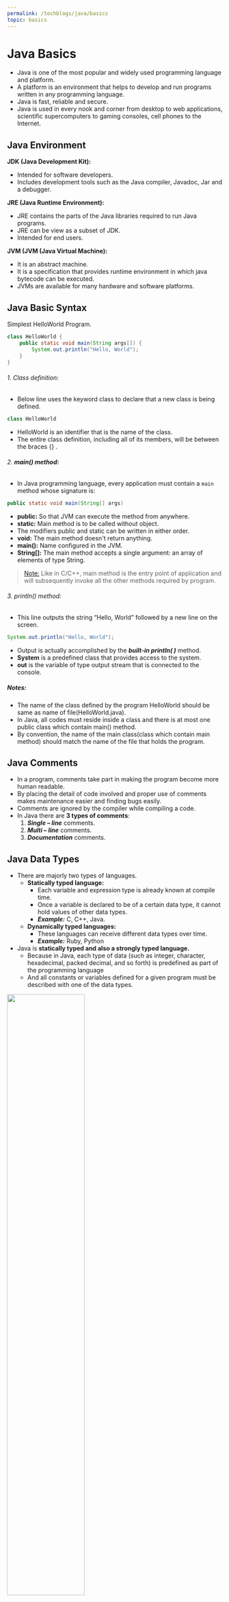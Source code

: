 ```yaml
---
permalink: /techblogs/java/basics
topic: basics
---
```




# Java Basics

- Java is one of the most popular and widely used programming language and platform. 
- A platform is an environment that helps to develop and run programs written in any programming language.
- Java is fast, reliable and secure. 
- Java is used in every nook and corner from desktop to web applications, scientific supercomputers to gaming consoles, cell phones to the Internet.

## Java Environment

**JDK (Java Development Kit):**

- Intended for software developers.
- Includes development tools such as the Java compiler,  Javadoc,  Jar and a debugger.

**JRE (Java Runtime Environment):** 

- JRE contains the parts of the Java libraries required to run Java programs.
- JRE can be view as a subset of JDK.
- Intended for end users. 

**JVM (JVM (Java Virtual Machine):**

- It is an abstract machine. 
- It is a specification that provides runtime environment in which java bytecode can be executed. 
- JVMs are available for many hardware and software platforms. 



## Java Basic Syntax

Simplest HelloWorld Program.

```java
class HelloWorld {
    public static void main(String args[]) { 
        System.out.println("Hello, World"); 
    } 
} 
```

###### 1. Class definition:

- Below line uses the keyword class to declare that a new class is being defined.

```java
class HelloWorld
```

- HelloWorld is an identifier that is the name of the class. 
- The entire class definition, including all of its members, will be between the braces {} .

###### 2. **main() method:** 

- In Java programming language, every application must contain a `main` method whose signature is:

```java
public static void main(String[] args)
```

- **public:** So that JVM can execute the method from anywhere.
- **static:** Main method is to be called without object. 
- The modifiers public and static can be written in either order.
- **void:** The main method doesn't return anything.
- **main():** Name configured in the JVM.
- **String[]:** The main method accepts a single argument:  an array of elements of type String.

> [Note:]() Like in C/C++, main method is the entry point of application and will subsequently invoke all the other methods required by program.

###### 3. println() method:

- This line outputs the string “Hello, World” followed by a new line on the screen.

```java
System.out.println("Hello, World");
```

- Output is actually accomplished by the ***built-in println( )*** method. 
- **System** is a predefined class that provides access to the system.
- **out** is the variable of type output stream that is connected to the console.

##### Notes:

- The name of the class defined by the program HelloWorld should be same as name of file(HelloWorld.java).
- In Java, all codes must reside inside a class and there is at most one public class which contain main() method.
- By convention, the name of the main class(class which contain main method) should match the name of the file that holds the program.





## Java Comments

- In a program, comments take part in making the program become more human readable.
- By placing the detail of code involved and proper use of comments makes maintenance easier and finding bugs easily. 
- Comments are ignored by the compiler while compiling a code.
- In Java there are **3 types of comments**:
    1. ***Single – line*** comments.
    2. ***Multi – line*** comments.
    3. ***Documentation*** comments.





## Java Data Types

- There are majorly two types of languages.
    - **Statically typed language:** 
        - Each variable and expression type is already known at compile time.
        - Once a variable is declared to be of a certain data type, it cannot hold values of other data types.
        - ***Example:*** C, C++,  Java.
    - **Dynamically typed languages:** 
        - These languages can receive different data types over time.
        - ***Example:***  Ruby, Python
- Java is **statically typed and also a strongly typed language.** 
    - Because in Java, each type of data (such as integer, character, hexadecimal, packed decimal, and so forth) is predefined as part of the programming language
    - And all constants or variables defined for a given program must be described with one of the data types.

<img src="assets/Data-types-in-Java.jpg" width="60%">

### Primitive Data Types

![img](assets/Primitive-Data-Types-in-Java-4.jpg)

##### Notes:

- In Java SE 8 and later, we can use the int data type to represent an unsigned 32-bit integer, which has value in the range [0, 2<sup>32</sup>-1]. Use the Integer class to use int data type as an unsigned integer.
- As above we can use the long data type to represent an unsigned 64-bit long, which has a minimum value of 0 and a maximum value of 2<sup>64</sup>-1. The Long class also contains methods like compareUnsigned, divideUnsigned etc to support arithmetic operations for unsigned long.
- Both float and double data types were designed especially for scientific calculations, where approximation errors are acceptable. If accuracy is the most prior concern then, recommended not to use them and use ***[BigDecimal](http://docs.oracle.com/javase/1.5.0/docs/api/java/math/BigDecimal.html)*** class instead. For details: ***[Rounding off errors in Java](https://www.geeksforgeeks.org/rounding-off-errors-java/)***.

### Non-Primitive / Reference Data Types

- The **Reference Data Types** will contain a memory address of variable value because the reference types won’t store the variable value directly in memory. 
- They are ***[strings](https://www.geeksforgeeks.org/strings-in-java/)***, ***[objects](https://www.geeksforgeeks.org/classes-objects-java/)***, ***[arrays](https://www.geeksforgeeks.org/arrays-in-java/)***, etc.

#### Strings:

- ***[Strings](https://www.geeksforgeeks.org/strings-in-java/)*** are defined as an array of characters.
- The difference between a character array and a string is the string is terminated with a special character **'\0'**.

**Basic Syntax:**

```
<String_Type> <string_variable> = “<sequence_of_string>”;
```

***Example:***

```java
// Declare String without using new operator 
String s = "GeeksforGeeks"; 

// Declare String using new operator 
String s1 = new String("GeeksforGeeks"); 
```

#### Class:

- A [Class]() is a user-defined blueprint or prototype from which objects are created. 
- It represents the set of properties or methods that are common to all objects of one type. 
- In general, class declarations can include these components, in order:
    1. **Modifiers:** A class can be public or has default access (Refer [this](https://www.geeksforgeeks.org/access-specifiers-for-classes-or-interfaces-in-java/) for details).
    2. **Class name:** The name should begin with a initial letter (capitalized by convention).
    3. **Superclass(if any):** The name of the class’s parent (superclass), if any, preceded by the keyword ***extends***. A class can only extend (subclass) one parent.
    4. **Interfaces(if any):** A comma-separated list of interfaces implemented by the class, if any, preceded by the keyword ***implements***. A class can implement more than one interface.
    5. **Body:** The class body surrounded by braces, { }.

#### Object:

- [Object]()is a basic unit of Object-Oriented Programming and represents the real-life entities.  
- A typical Java program creates many objects, which as we know, interact by invoking methods. 
- An object consists of :
    1. **State:**  It is represented by ***attributes*** of an object. It also reflects the ***properties*** of an object.
    2. **Behavior:** It is represented by ***methods*** of an object. It also reflects the ***response*** of an object with other objects.
    3. **Identity** : It gives a ***unique name*** to an object and enables one object to ***interact*** with other objects.

#### Interface:

- Like a class, an [Interface]() can have methods and variables.
- But the methods declared in an interface are by default ***abstract*** (only method signature, no body).  
- Interfaces specify ***what a class must do and not how***. It is the blueprint of the class.
- An Interface is about capabilities like a Player may be an interface and any class implementing Player must be able to (or must implement) move(). So it specifies a set of methods that the class has to implement.
- If a class implements an interface and does not provide method bodies for all functions specified in the interface, then class must be declared abstract.
- A Java library example is, ***[Comparator Interface](https://www.geeksforgeeks.org/comparator-interface-java/)***, if a class implements this interface, then it can be used to sort a collection.

#### Array:

- ***[Array](https://www.geeksforgeeks.org/arrays-in-java/)*** is a ***group of like-typed variables*** that are referred to by a common name.
- Arrays in Java work differently than they do in C/C++. 
- Following are some important point about Java arrays.
    - In Java all arrays are dynamically allocated. (discussed below).
    - Since arrays are objects in Java, we can find their length using member length. 
    - This is different from C/C++ where we find length using sizeof.
    - A Java array variable can also be declared like other variables with [] after the data type.
    - The variables in the array are ordered and have an index beginning from 0.
    - Java array can be also be used as a static field, a local variable or a method parameter.
    - The **size** of an array must be specified by an int value and not long or short.
    - The direct superclass of an array type is ***[Object](https://www.geeksforgeeks.org/object-class-in-java/)***.
    - Every array type implements the interfaces ***[Cloneable](https://www.geeksforgeeks.org/marker-interface-java/)*** and ***[java.io.Serializable](https://www.geeksforgeeks.org/serialization-in-java/)***.





## Java Variables

###### What is a Variable ?

- A variable is a name given to a memory location and is the basic unit of storage in a program.
- The value stored in a variable can be changed during program execution.
- It is only a name given to a memory location, all the operations done on the variable effects that memory location.
- In Java, all the variables must be declared before use.

###### How to declare variables ?

<img src="assets/Variables-in-Java.png" width="30%">

- **datatype:** Type of data that can be stored in this variable.
- **variable_name:** Name given to the variable.
- **value:** It is the initial value stored in the variable.

***Examples:***

```java
float simpleInterest; //Declaring float variable
int time = 10, speed = 20; //Declaring and Initializing integer variable
char var = 'h'; // Declaring and Initializing character variable
```

### Types of Variables

###### 1. Local Variables: 

- A variable defined within a block or method or constructor is called local variable.

- These variable are created when the block in entered or the function is called and destroyed after exiting from the block or when the call returns from the function.
- The scope of these variables exists only within the block in which the variable is declared. i.e. we can access these variable only within that block.
- ***Initilisation*** of Local Variable is ***Mandatory***.

***Example:***

```java
public class StudentDetails { 
    public void StudentAge() { 
        // local variable age 
        int age = 0; 
        age = age + 5; 
        System.out.println("Student age is : " + age); 
    } 
  
    public static void main(String args[]) { 
        StudentDetails obj = new StudentDetails(); 
        obj.StudentAge(); 
    } 
} 
```

**Output:**

```
Student age is : 5
```

Here, the variable age is a local variable to the function StudentAge(). If we use the variable age outside StudentAge() function, the compiler will produce an error



###### 2. Instance Variables: 

- Instance variables are ***non-static variables*** and are ***declared in a class outside any method, constructor or block***.
- These variables are created when an object of the class is created and destroyed when the object is destroyed.
- Unlike local variables, we may use access specifiers for instance variables. If we do not specify any access specifier then the default access specifier will be used.
- ***Initilisation*** of Instance Variable is ***NOT Mandatory***. Its default value is 0.
- Instance Variable can be accessed only by creating objects.
- In case we have multiple objects as in the below program, ***each object will have its own copies of instance variables***.

***Examples:***

```java
import java.io.*; 
class Marks { 
    // These variables are instance variables, they are in a class and are not inside any function 
    int engMarks; 
    int mathsMarks; 
} 
  
class MarksDemo { 
    public static void main(String args[]) { 
        // first object 
        Marks obj1 = new Marks(); 
        obj1.engMarks = 50; 
        obj1.mathsMarks = 80; 
  
        // second object 
        Marks obj2 = new Marks(); 
        obj2.engMarks = 80; 
        obj2.mathsMarks = 60; 
  
        // displaying marks for first object 
        System.out.println("Marks for first object:"); 
        System.out.println(obj1.engMarks); 
        System.out.println(obj1.mathsMarks); 
  
        // displaying marks for second object 
        System.out.println("Marks for second object:"); 
        System.out.println(obj2.engMarks); 
        System.out.println(obj2.mathsMarks); 
    } 
} 
```

**Output:**

```
Marks for first object:
50
80
Marks for second object:
80
60
```



###### 3. Static Variables

- Static variables are also Class variables and are declared similarly as instance variables.
- The difference is that static variables are declared using the ***static keyword*** within a class outside any method constructor or block.
- Unlike instance variables, we can ***only have one copy of a static variable*** per class irrespective of how many objects we create.
- Static variables are created at the start of program execution and destroyed automatically when execution ends.
- ***Initilisation*** of Static Variable is ***NOT Mandatory***. Its default value is 0.
- If we access the static variable like Instance variable (through an object), the compiler will show the warning message and it won’t halt the program. The compiler will replace the object name to class name automatically.
- If we access the static variable without the class name, Compiler will automatically append the class name.
- No need to create an object of that class too access static variables, can simply access as **`class_name.variable_name;`**

***Example:***

```java
import java.io.*; 
class Emp { 
  // static variable salary 
  public static double salary; 
  public static String name = "Harsh"; 
} 

public class EmpDemo { 
  public static void main(String args[]) { 
    // accessing static variable without object 
    Emp.salary = 1000; 
    System.out.println(Emp.name + "'s average salary:"+ Emp.salary); 
  } 
} 
```

**Output:**

```
Harsh's average salary:1000.0
```





## Java Keywords

###### What are Java Keywords ?

- ***Reserved words***  in a language that are used for some internal process or represent some predefined actions. 
- These words are therefore not allowed to use as a variable names or objects, using these will result into a ***compile time error***.

###### List of reserved words or keywords

1. **abstract** -Specifies that a class or method will be implemented later, in a subclass
2. **assert** -Assert describes a predicate (a true–false statement) placed in a Java program to indicate that the developer thinks that the predicate is always true at that place. If an assertion evaluates to false at run-time, an assertion failure results, which typically causes execution to abort.
3. **boolean** – A data type that can hold True and False values only
4. **break** – A control statement for breaking out of loops
5. **byte** – A data type that can hold 8-bit data values
6. **case** – Used in switch statements to mark blocks of text
7. **catch** – Catches exceptions generated by try statements
8. **char** – A data type that can hold unsigned 16-bit Unicode characters
9. **class** -Declares a new class
10. **continue** -Sends control back outside a loop
11. **default** -Specifies the default block of code in a switch statement
12. **do** -Starts a do-while loop
13. **double** – A data type that can hold 64-bit floating-point numbers
14. **else** – Indicates alternative branches in an if statement
15. **enum** – A Java keyword used to declare an enumerated type. Enumerations extend the base class.
16. **extends** -Indicates that a class is derived from another class or interface
17. **final** -Indicates that a variable holds a constant value or that a method will not be overridden
18. **finally** -Indicates a block of code in a try-catch structure that will always be executed
19. **float** -A data type that holds a 32-bit floating-point number
20. **for** -Used to start a for loop
21. **if** -Tests a true/false expression and branches accordingly
22. **implements** -Specifies that a class implements an interface
23. **import** -References other classes
24. **instanceof** -Indicates whether an object is an instance of a specific class or implements an interface
25. **int** – A data type that can hold a 32-bit signed integer
26. **interface** – Declares an interface
27. **long** – A data type that holds a 64-bit integer
28. **native** -Specifies that a method is implemented with native (platform-specific) code
29. **new** – Creates new objects
30. **null** -Indicates that a reference does not refer to anything
31. **package** – Declares a Java package
32. **private** -An access specifier indicating that a method or variable may be accessed only in the class it’s declared in
33. **protected** – An access specifier indicating that a method or variable may only be accessed in the class it’s declared in (or a subclass of the class it’s declared in or other classes in the same package)
34. **public** – An access specifier used for classes, interfaces, methods, and variables indicating that an item is accessible throughout the application (or where the class that defines it is accessible)
35. **return** -Sends control and possibly a return value back from a called method
36. **short** – A data type that can hold a 16-bit integer
37. **static** -Indicates that a variable or method is a class method (rather than being limited to one particular object)
38. **strictfp** – A Java keyword used to restrict the precision and rounding of floating point calculations to ensure portability.
39. **super** – Refers to a class’s base class (used in a method or class constructor)
40. **switch** -A statement that executes code based on a test value
41. **synchronized** -Specifies critical sections or methods in multithreaded code
42. **this** -Refers to the current object in a method or constructor
43. **throw** – Creates an exception
44. **throws** -Indicates what exceptions may be thrown by a method
45. **transient** -Specifies that a variable is not part of an object’s persistent state
46. **try** -Starts a block of code that will be tested for exceptions
47. **void** -Specifies that a method does not have a return value
48. **volatile** -Indicates that a variable may change asynchronously
49. **while** -Starts a while loop

###### Reserved for future

Some keywords are reserved, even they are not currently in use.

- **const** -Reserved for future use
- **goto** – Reserved for future use

###### Literals

They look like keywords, but in actual they are **literals** and still can’t be used as identifiers in a program

- **true**
- **false** 
- **null**





## Java Operators

###### What are Java Operators ?

- Java provides many types of operators which can be used according to the need.
- They are classified based on the functionality they provide. 

##### 1. Arithmetic Operators:

They are used to perform simple arithmetic operations on primitive data types.

- **\*** Multiplication
- **/** Division
- **%** Modulo
- **+** Addition
- **–** Subtraction

##### 2. Unary Operators:

Unary operators need only one operand. They are used to increment, decrement or negate a value.

- **–  Unary minus:** used for negating the values.
- **+  Unary plus:** used for giving positive values. Only used when deliberately converting a negative value to positive.
- **++** **Increment operator:** used for incrementing the value by 1. There are two varieties of increment operator.
    - **Post-Increment :** Value is first used for computing the result and then incremented.
    - **Pre-Increment :** Value is incremented first and then result is computed.
- **—  Decrement operator:** used for decrementing the value by 1. There are two varieties of decrement operator.
    - **Post-decrement :** Value is first used for computing the result and then decremented.
    - **Pre-Decrement :** Value is decremented first and then result is computed.
- **!  Logical not operator:** used for inverting a boolean value.

##### 3. Assignment Operator : '='

- Assignment operator is used to assign a value to any variable. 
- It has a right to left associativity, i.e value given on right hand side of operator is assigned to the variable on the left and therefore right hand side value must be declared before using it or should be a constant.
- General format of assignment operator is,

```
variable = value;
```

- In many cases assignment operator can be combined with other operators to build a shorter version of statement called **Compound Statement**. For example, instead of a **=** a+5, we can write a **+=** 5.
    - **+=** for adding left operand with right operand and then assigning it to variable on the left.
    - **-=** for subtracting left operand with right operand and then assigning it to variable on the left.
    - ***=** for multiplying left operand with right operand and then assigning it to variable on the left.
    - **/=** for dividing left operand with right operand and then assigning it to variable on the left.
    - **%=** for assigning modulo of left operand with right operand and then assigning it to variable on the left.

##### 4. Relational Operators :

- These operators are used to check for relations like equality, greater than, less than. 
- They return boolean result after the comparison and are extensively used in looping statements as well as conditional if else statements.
- General format is:

```
variable relation_operator value 
```

- Some of the relational operators are:
    - **==  Equal to :** returns true of left hand side is equal to right hand side.
    - **!=  Not Equal to :** returns true of left hand side is not equal to right hand side.
    - **<  less than :** returns true of left hand side is less than right hand side.
    - **<=  less than or equal to :** returns true of left hand side is less than or equal to right hand side.
    - **>  Greater than :** returns true of left hand side is greater than right hand side.
    - **>=  Greater than or equal to :** returns true of left hand side is greater than or equal to right hand side.

##### 5. Logical Operators :

- These operators are used to perform “logical AND” and “logical OR” operation.
- One thing to keep in mind is the second condition is not evaluated if the first one is false, i.e. it has a short-circuiting effect.
- Used extensively to test for several conditions for making a decision.
- Conditional operators are:
    - **&&  Logical AND :** returns true when both conditions are true.
    - **\|\|  Logical OR :** returns true if at least one condition is true.

##### 6. Ternary operator :

- Ternary operator is a shorthand version of if-else statement. 
- It has three operands and hence the name ternary. 
- General format is:

```
condition ? if true : if false
```

##### 7. Bitwise Operators : 

- These operators are used to perform manipulation of individual bits of a number.
- They can be used with any of the integer types.
- They are used when performing update and query operations of Binary indexed tree.
    - **&  Bitwise AND operator :** returns bit by bit AND of input values.
    - **\| Bitwise OR operator :** returns bit by bit OR of input values.
    - **^ Bitwise XOR operator :** returns bit by bit XOR of input values.
    - **~ Bitwise Complement Operator :** This is a unary operator which returns the one’s compliment representation of the input value, i.e. with all bits inversed.

##### 8. Shift Operators :

- These operators are used to shift the bits of a number left or right thereby multiplying or dividing the number by two respectively. 
- They can be used when we have to multiply or divide a number by two. 
    - **<< Left shift operator:** shifts the bits of the number to the left and fills 0 on voids left as a result. Similar effect as of multiplying the number with some power of two.
    - **>> Signed Right shift operator:** shifts the bits of the number to the right and fills 0 on voids left as a result. The leftmost bit depends on the sign of initial number. Similar effect as of dividing the number with some power of two.
    - **>>> Unsigned Right shift operator:** shifts the bits of the number to the right and fills 0 on voids left as a result. The leftmost bit is set to 0.
- General Format:

```
 number shift_op number_of_places_to_shift;
```

##### 9. Instance of operator

- Used for type checking. It can be used to test if an object is an instance of a class, a subclass or an interface.
- General format :

```
object instance of class/subclass/interface
```

***Example:***

```java
// Java program to illustrate instance of operator 
class Operators { 
    public static void main(String[] args) { 
        Person obj1 = new Person(); 
        Person obj2 = new Boy(); 
  
        // As obj is of type person, it is not an instance of Boy or interface 
        System.out.println("obj1 instanceof Person: " + (obj1 instanceof Person)); 
        System.out.println("obj1 instanceof Boy: " + (obj1 instanceof Boy)); 
        System.out.println("obj1 instanceof MyInterface: " + (obj1 instanceof MyInterface)); 
  
        // Since obj2 is of type boy, whose parent class is person and it implements 
        // the interface Myinterface, it is instance of all of these classes 
        System.out.println("obj2 instanceof Person: " + (obj2 instanceof Person)); 
        System.out.println("obj2 instanceof Boy: " + (obj2 instanceof Boy)); 
        System.out.println("obj2 instanceof MyInterface: " + (obj2 instanceof MyInterface)); 
    } 
} 
  
class Person { 
} 
  
class Boy extends Person implements MyInterface { 
} 
  
interface MyInterface { 
} 
```

**Output:**

```
obj1 instanceof Person: true
obj1 instanceof Boy: false
obj1 instanceof MyInterface: false
obj2 instanceof Person: true
obj2 instanceof Boy: true
obj2 instanceof MyInterface: true
```





## Java Control Statements - Decision Making

###### What are Java Control Statements ?

- A programming language uses control statements to control the flow of execution of program based on certain conditions. 
- These  are used to cause the flow of execution to advance and branch based on changes to the state of a program.
- These statements allows to control the flow of your program’s execution based upon conditions known only during run time.

##### 1. if

- Used to decide whether a certain statement or block of statements will be executed or not.

```java
if(condition) {
   // Statements to execute if
   // condition is true
}
```

##### 2. if-else

- We can use the else statement with if statement to execute a block of code when the condition is false.

```java
if (condition){
    // Executes this block if condition is true
} else {
    // Executes this block if condition is false
}
```

##### 3. nested-if

- It is an if statement that is the target of another if or else.

```java
if (condition1) {
   // Executes when condition1 is true
   if (condition2) {
      // Executes when condition2 is true
   }
}
```

##### 4. if-else-if ladder

- The if statements are executed from the top down.
- As soon as one  if is true, the statement associated with that if is executed, and the rest of the ladder is bypassed. 
- If none of the conditions is true, then the final else statement will be executed.

```java
if (condition1) {
    // statement;
} else if (condition2) {
   // statement;
} else if (condition3) {
   // statement;
}
.
.
.
else {
   // statement;
}
```

##### 5. Switch-case

- The switch statement is a multiway branch statement. 
- It provides an easy way to dispatch execution to different parts of code based on the value of the expression.

```java
switch (expression){
  case value1:
    statement1;
    break;
  case value2:
    statement2;
    break;
  .
  .
  case valueN:
    statementN;
    break;
  default:
    statementDefault;
}
```

- Expression can be of type byte, short, int,  char, String or an enumeration.
- Dulplicate case values are not allowed.
- The default statement is optional.
- The break statement is used inside the switch to terminate a statement sequence.
- The break statement is optional. If omitted, execution will continue on into the next case.

##### 6. Jump Statements

- Java supports 3 jump statements: 
    - **break**
    - **continue** 
    - **return**. 
- These three statements transfer control to other part of the program.





## Java Loops

###### What are Java Loops ?

- Facilitates the execution of a set of instructions/functions repeatedly while some condition evaluates to true.
- Java provides three ways for executing the loops.
- While all the ways provide similar basic functionality, they differ in their syntax and condition checking time.

##### 1. while loop:

- Allows code to be executed repeatedly based on a given Boolean condition.
- The while loop can be thought of as a repeating if statement.

```java
while (boolean condition) {
   // loop statements...
}
```

##### 2. For Loop:

- Provides a concise way of writing the loop structure. 
- Unlike a while loop, a for statement consumes the initialization, condition and increment/decrement in one line.
- Thereby providing a shorter, easy to debug structure of looping.

```java
for (initialization condition; testing condition; increment/decrement){
    // statement(s)
}
```

###### Enhanced For Loop

- Java also includes another version of for loop introduced in Java 5.

- Enhanced for loop provides a simpler way to iterate through the elements of a collection or array. 

- It is inflexible and should be used only when there is a need to iterate through elements in a sequential manner without caring index.

- **Important Points:**
- The object/variable is immutable when enhanced for loop is used.
  
- It ensures that the values in the array can not be modified, so it can be said as a read-only loop.
    - Here we can’t update the values as opposed to other loops where values can be modified.

```java
for (T element : Collection obj or array) {
    // statement(s)
}
```

***Example:***

```java
String array[] = { "Ron", "Harry", "Hermoine" }; 

for (String x : array) { 
    System.out.println(x); 
} 
```

###### Java For-Each loop

```java
arrList.forEach((e) -> print(e));
```



##### 3. do while loop

- Similar to while loop with only difference that it checks for condition after executing the statements.
- An example of ***Exit Control Loop.***

```java
do {
    // statements..
} while (condition);
```











---




